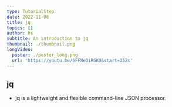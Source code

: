 ```yaml
---
type: TutorialStep
date: 2022-11-08
title: jq
topics: []
author: hs
subtitle: An introduction to jq
thumbnail: ./thumbnail.png
longVideo:
  poster: ./poster_long.png
  url: 'https://youtu.be/6FFNeDiRGK0&start=252s'
---
```


## jq

* jq is a lightweight and flexible command-line JSON processor.
